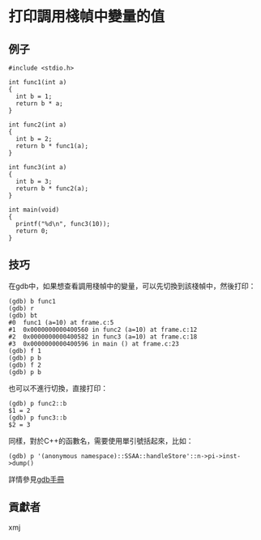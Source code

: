 # 打印調用棧幀中變量的值 

## 例子

	#include <stdio.h>
	
	int func1(int a)
	{
	  int b = 1;
	  return b * a;
	}
	
	int func2(int a)
	{
	  int b = 2;
	  return b * func1(a);
	}
	
	int func3(int a)
	{
	  int b = 3;
	  return b * func2(a);
	}
	
	int main(void)
	{
	  printf("%d\n", func3(10));
	  return 0;
	}

## 技巧

在gdb中，如果想查看調用棧幀中的變量，可以先切換到該棧幀中，然後打印：

	(gdb) b func1
	(gdb) r
	(gdb) bt
	#0  func1 (a=10) at frame.c:5
	#1  0x0000000000400560 in func2 (a=10) at frame.c:12
	#2  0x0000000000400582 in func3 (a=10) at frame.c:18
	#3  0x0000000000400596 in main () at frame.c:23
	(gdb) f 1
	(gdb) p b
	(gdb) f 2
	(gdb) p b

也可以不進行切換，直接打印：

	(gdb) p func2::b
	$1 = 2
	(gdb) p func3::b
	$2 = 3

同樣，對於C++的函數名，需要使用單引號括起來，比如：

	(gdb) p '(anonymous namespace)::SSAA::handleStore'::n->pi->inst->dump()

詳情參見[gdb手冊](https://sourceware.org/gdb/current/onlinedocs/gdb/Variables.html#Variables)

## 貢獻者

xmj

